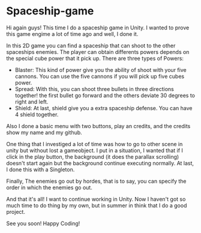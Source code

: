 # Spaceship-game

Hi again guys! This time I do a spaceship game in Unity. I wanted to prove this game engime a lot of time ago
and well, I done it. 

In this 2D game you can find a spaceship that can shoot to the other spaceships enemies. The player can obtain
differents powers depends on the special cube power that it pick up. There are three types of Powers:
   - Blaster: This kind of power give you the ability of shoot with your five cannons. You can use the five cannons 
   if you will pick up five cubes power.
   - Spread: With this, you can shoot three bullets in three directions together! the first bullet go forward and the others 
   deviate 30 degrees to right and left.
   - Shield: At last, shield give you a extra spaceship defense. You can have 4 shield together.

Also I done a basic menu with two buttons, play an credits, and the credits show my name and my
github.

One thing that I investiged a lot of time was how to go to other scene in unity but without lost a gameobject. I put
in a situation, I wanted that if I click in the play button, the background (it does the parallax scrolling) doesn't 
start again but the background continue executing normally. At last, I done this with a Singleton.

Finally, The enemies go out by hordes, that is to say, you can specify the order in which the enemies go out.

And that it's all! I want to continue working in Unity. Now I haven't got so much time to do thing by my own, but
in summer in think that I do a good project.

See you soon! Happy Coding! 